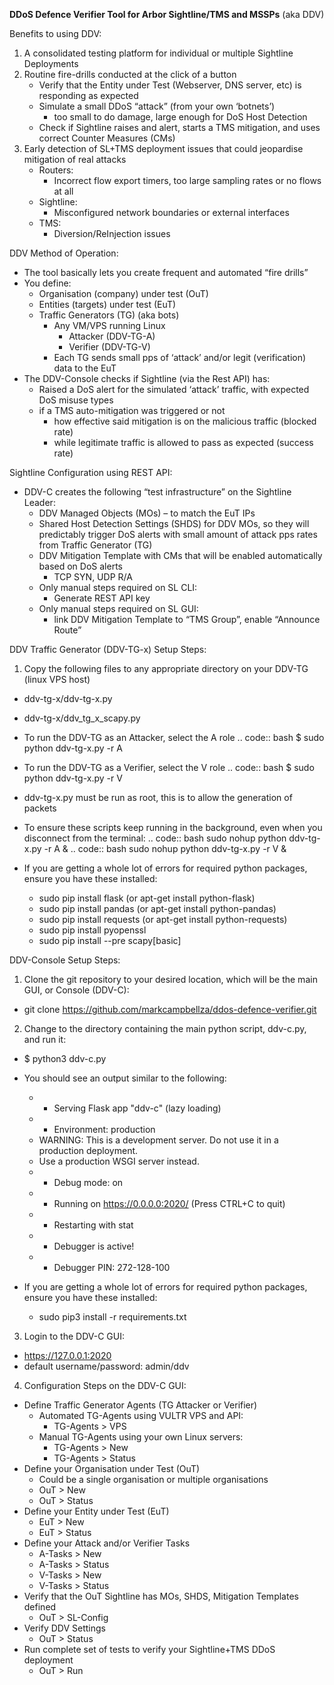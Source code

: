 **DDoS Defence Verifier Tool for Arbor Sightline/TMS and MSSPs**
(aka DDV)

Benefits to using DDV:
1. A consolidated testing platform for individual or multiple Sightline Deployments
2. Routine fire-drills conducted at the click of a button
    - Verify that the Entity under Test (Webserver, DNS server, etc) is responding as expected
    - Simulate a small DDoS “attack” (from your own ‘botnets’)
        - too small to do damage, large enough for DoS Host Detection
    - Check if Sightline raises and alert, starts a TMS mitigation, and uses correct Counter Measures (CMs)
3. Early detection of SL+TMS deployment issues that could jeopardise mitigation of real attacks
    - Routers:
        - Incorrect flow export timers, too large sampling rates or no flows at all
    - Sightline:
        - Misconfigured network boundaries or external interfaces
    - TMS:
        - Diversion/ReInjection issues


DDV Method of Operation:
 - The tool basically lets you create frequent and automated “fire drills”  
 - You define:
     - Organisation (company) under test (OuT)
     - Entities (targets) under test (EuT)
     - Traffic Generators (TG) (aka bots)
        - Any VM/VPS running Linux
            - Attacker (DDV-TG-A)
            - Verifier (DDV-TG-V)
        - Each TG sends small pps of ‘attack’ and/or legit (verification) data to the EuT
 - The DDV-Console checks if Sightline (via the Rest API) has:
     - Raised a DoS alert for the simulated ‘attack’ traffic, with expected DoS misuse types
     - if a TMS auto-mitigation was triggered or not
        - how effective said mitigation is on the malicious traffic  (blocked rate)
        - while legitimate traffic is allowed to pass as expected (success rate)


Sightline Configuration using REST API:
 - DDV-C creates the following “test infrastructure” on the Sightline Leader:
    - DDV Managed Objects (MOs) – to match the EuT IPs
    - Shared Host Detection Settings (SHDS) for DDV MOs, so they will predictably trigger DoS alerts with small amount of attack pps rates from Traffic Generator (TG)
    - DDV Mitigation Template with CMs that will be enabled automatically based on DoS alerts
        - TCP SYN, UDP R/A
    - Only manual steps required on SL CLI: 
        - Generate REST API key
    - Only manual steps required on SL GUI: 
        - link DDV Mitigation Template to “TMS Group”, enable “Announce Route”




DDV Traffic Generator (DDV-TG-x) Setup Steps:
1. Copy the following files to any appropriate directory on your DDV-TG (linux VPS host)
 - ddv-tg-x/ddv-tg-x.py
 - ddv-tg-x/ddv_tg_x_scapy.py

- To run the DDV-TG as an Attacker, select the A role
.. code:: bash
$ sudo python ddv-tg-x.py -r A

- To run the DDV-TG as a Verifier, select the V role
.. code:: bash
$ sudo python ddv-tg-x.py -r V

* ddv-tg-x.py must be run as root, this is to allow the generation of packets

- To ensure these scripts keep running in the background, even when you disconnect from the terminal:
.. code:: bash
sudo nohup python ddv-tg-x.py -r A &
.. code:: bash
sudo nohup python ddv-tg-x.py -r V &

- If you are getting a whole lot of errors for required python packages, ensure you have these installed:
    - sudo pip install flask (or apt-get install python-flask)
    - sudo pip install pandas (or apt-get install python-pandas)
    - sudo pip install requests (or apt-get install python-requests)
    - sudo pip install pyopenssl
    - sudo pip install --pre scapy[basic]



DDV-Console Setup Steps:
1. Clone the git repository to your desired location, which will be the main GUI, or Console (DDV-C):
 - git clone https://github.com/markcampbellza/ddos-defence-verifier.git

2. Change to the directory containing the main python script, ddv-c.py, and run it:
 - $ python3 ddv-c.py 

- You should see an output similar to the following:
    -  * Serving Flask app "ddv-c" (lazy loading)
    -  * Environment: production
    -    WARNING: This is a development server. Do not use it in a production deployment.
    -    Use a production WSGI server instead.
    -  * Debug mode: on
    -  * Running on https://0.0.0.0:2020/ (Press CTRL+C to quit)
    -  * Restarting with stat
    -  * Debugger is active!
    -  * Debugger PIN: 272-128-100

- If you are getting a whole lot of errors for required python packages, ensure you have these installed:
    - sudo pip3 install -r requirements.txt

3. Login to the DDV-C GUI:
- https://127.0.0.1:2020
- default username/password: admin/ddv

4. Configuration Steps on the DDV-C GUI:
 - Define Traffic Generator Agents (TG Attacker or Verifier)
    - Automated TG-Agents using VULTR VPS and API:
        - TG-Agents > VPS
    - Manual TG-Agents using your own Linux servers:
        - TG-Agents > New
        - TG-Agents > Status
 - Define your Organisation under Test (OuT)
    - Could be a single organisation or multiple organisations
    - OuT > New
    - OuT > Status
 - Define your Entity under Test (EuT)
     - EuT > New
     - EuT > Status
 - Define your Attack and/or Verifier Tasks
     - A-Tasks > New
     - A-Tasks > Status
     - V-Tasks > New
     - V-Tasks > Status
 - Verify that the OuT Sightline has MOs, SHDS, Mitigation Templates defined
    - OuT > SL-Config
 - Verify DDV Settings
    - OuT > Status
 - Run complete set of tests to verify your Sightline+TMS DDoS deployment
    - OuT > Run
